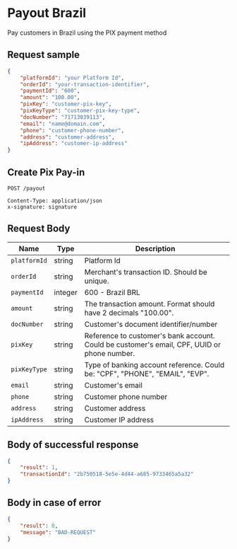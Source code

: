 # Payout Brazil

Pay customers in Brazil using the PIX payment method

## Request sample

```json
{
    "platformId": "your Platform Id",
    "orderId": "your-transaction-identifier",
    "paymentId": "600",
    "amount": "100.00",
    "pixKey": "customer-pix-key",
    "pixKeyType": "customer-pix-key-type",
    "docNumber": "71713839113",
    "email": "name@domain.com",
    "phone": "customer-phone-number",
    "address": "customer-address",
    "ipAddress": "customer-ip-address"
}
```
## Create Pix Pay-in
```http
POST /payout

Content-Type: application/json
x-signature: signature
```
## Request Body
| Name | Type | Description |
|-------------|--------|-------------------------------|
| `platformId` | string | Platform Id |
| `orderId` | string | Merchant's transaction ID. Should be unique. |
| `paymentId` | integer| 600 - Brazil BRL |
| `amount` | string | The transaction amount. Format should have 2 decimals "100.00". |
| `docNumber` | string | Customer's document identifier/number |
| `pixKey` | string | Reference to customer's bank account. Could be customer's email, CPF, UUID or phone number. |
| `pixKeyType` | string | Type of banking account reference. Could be: "CPF", "PHONE", "EMAIL", "EVP". |
| `email` | string | Customer's email |
| `phone` | string | Customer phone number |
| `address` | string | Customer address |
| `ipAddress` | string | Customer IP address |

## Body of successful response
```json
{
    "result": 1,
    "transactionId": "2b750518-5e5e-4d44-a685-9733465a5a32"
}
```

## Body in case of error
```json
{
    "result": 0,
    "message": "BAD-REQUEST"
}
```

